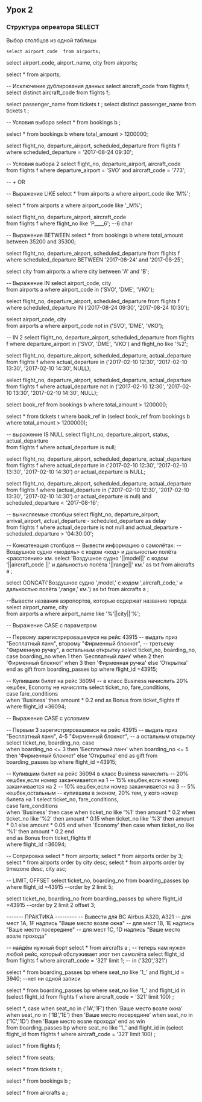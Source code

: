 ## Урок 2 ##
### Структура опреатора SELECT ###


Выбор столбцов из одной таблицы

` select airport_code  from airports; `

select airport_code, airport_name, city  from airports;

select * from airports;

-- Исключение дублирования данных
select aircraft_code from flights f;
select distinct aircraft_code from flights f;

select passenger_name  from tickets t ;
select distinct passenger_name  from tickets t ;

-- Условия выбора
select * from bookings b ;

select * from bookings b 
where total_amount > 1200000;

select flight_no, departure_airport, scheduled_departure 
from flights f 
where scheduled_departure = '2017-08-24 09:30';

-- Условия выбора 2
select flight_no, departure_airport, aircraft_code  
from flights f 
where departure_airport = 'SVO' and aircraft_code = '773';

-- + OR

-- Выражение LIKE
select * from airports a 
where airport_code like 'M%';

select * from airports a 
where airport_code like '_M%';

select flight_no, departure_airport, aircraft_code  
from flights f 
where flight_no like 'P____6'; --6 char

-- Выражение BETWEEN
select * from bookings b 
where total_amount between 35200 and 35300;

select flight_no, departure_airport, scheduled_departure 
from flights f 
where scheduled_departure BETWEEN '2017-08-24' and '2017-08-25';

select city  from airports a where city between 'А' and 'В';

-- Выражение IN
select airport_code, city  
from airports a 
where airport_code in ('SVO', 'DME', 'VKO');

select flight_no, departure_airport, scheduled_departure 
from flights f 
where scheduled_departure IN ('2017-08-24 09:30',  '2017-08-24 10:30');

select airport_code, city  
from airports a 
where airport_code not in ('SVO', 'DME', 'VKO');

-- IN 2
select flight_no, departure_airport, scheduled_departure 
from flights f 
where departure_airport in ('SVO', 'DME', 'VKO')
  and flight_no like '%2';

select flight_no, departure_airport, scheduled_departure, actual_departure  
from flights f 
where actual_departure  in ('2017-02-10 12:30', '2017-02-10 13:30', '2017-02-10 14:30', NULL);

select flight_no, departure_airport, scheduled_departure, actual_departure  
from flights f 
where actual_departure  not in ('2017-02-10 12:30', '2017-02-10 13:30', '2017-02-10 14:30', NULL);

select book_ref from bookings b 
where total_amount > 1200000;

select * from tickets t 
where book_ref in 
 (select book_ref from bookings b 
  where total_amount > 1200000);
  
-- выражение IS NULL
select flight_no, departure_airport, status, actual_departure  
from flights f 
where actual_departure is null;

select flight_no, departure_airport, scheduled_departure, actual_departure  
from flights f 
where actual_departure  in ('2017-02-10 12:30', '2017-02-10 13:30', '2017-02-10 14:30')
  or actual_departure is NULL;

select flight_no, departure_airport, scheduled_departure, actual_departure  
from flights f 
where (actual_departure  in ('2017-02-10 12:30', '2017-02-10 13:30', '2017-02-10 14:30')
  or actual_departure is null)
  and scheduled_departure < '2017-08-16';
  
-- вычисляемые столбцы
select flight_no, departure_airport, arrival_airport, actual_departure - scheduled_departure as delay   
from flights f 
where actual_departure is not null
 and actual_departure - scheduled_departure > '04:30:00';

-- Конкатенация столбцов
-- Вывести информацию о самолётах:
-- Воздушное судно <модель> с кодом <код> и дальностью полёта <расстояние> км.
select 'Воздушное судно '||model||' с кодом '||aircraft_code ||' и дальностью полёта '||range||' км.' as txt
from aircrafts a ;

select CONCAT('Воздушное судно ',model,' с кодом ',aircraft_code,' и дальностью полёта ',range,' км.') as txt
from aircrafts a ;

--Вывести названия аэропортов, которые содержат название города
select airport_name, city  
from airports a 
where airport_name like '%'||city||'%';
 
-- Выражение CASE с параметром

-- Первому зарегистрировашемуся на рейс 43915 
-- выдать приз "Бесплатный ланч", второму "Фирменный блокнот",
-- третьему "Фирменную ручку", а остальным открытку
select ticket_no, boarding_no, 
  case boarding_no 
    when 1 then 'Бесплатный ланч'
    when 2 then 'Фирменный блокнот'
    when 3 then 'Фирменная ручка'
    else 'Открытка'
   end as gift
from boarding_passes bp 
where flight_id =43915;

-- Купившим билет на рейс 36094 
-- в класс Business начислить 20% кешбек, Economy не начислять
select ticket_no, fare_conditions,  
  case fare_conditions  
    when 'Business' then amount * 0.2
   end as Bonus
from ticket_flights tf  
where flight_id =36094;


-- Выражение CASE с условием

-- Первым 3 зарегистрировашемся на рейс 43915 
-- выдать приз "Бесплатный ланч", 4-5 "Фирменный блокнот",
-- а остальным открытку
select ticket_no, boarding_no, 
  case  
    when boarding_no <= 3 then 'Бесплатный ланч'
    when boarding_no <= 5 then 'Фирменный блокнот'
    else 'Открытка'
   end as gift
from boarding_passes bp 
where flight_id =43915;


-- Купившим билет на рейс 36094 в класс Business начислить 
-- 20% кешбек,если номер заканчивается на 1
-- 15% кешбек,если номер заканчивается на 2
-- 10% кешбек,если номер заканчивается на 3
-- 5% кешбек,остальным
-- купившим в эконом, 20% тем, у кого номер билета на 1
select ticket_no, fare_conditions,  
  case fare_conditions  
    when 'Business' then 
       case 
	      when ticket_no like '%1' then amount * 0.2
	      when ticket_no like '%2' then amount * 0.15
	      when ticket_no like '%3' then amount * 0.1
	      else amount * 0.05
       end
    when 'Economy' then 
       case 
	      when ticket_no like '%1' then amount * 0.2
	   end   
   end as Bonus
from ticket_flights tf  
where flight_id =36094;


-- Сотрировка
select * from airports;
select * from airports order by 3;
select * from airports order by city desc;
select * from airports order by timezone desc, city asc;

-- LIMIT, OFFSET
select ticket_no, boarding_no
from boarding_passes bp 
where flight_id =43915
--order by 2
limit 5;

select ticket_no, boarding_no
from boarding_passes bp 
where flight_id =43915
--order by 2
limit 2
offset 3;


------- ПРАКТИКА ---------
-- Вывести для ВС Airbus A320, A321 
-- для мест 1A, 1F надпись "Ваше место возле окна"
-- для мест 1B, 1E надпись "Ваше место посередине"
-- для мест 1С, 1D надпись "Ваше место возле прохода"

-- найдём нужный борт
select * from aircrafts a ; 
-- теперь нам нужен любой рейс, который обслуживает этот тип самолёта
select flight_id  from flights f where aircraft_code = '321'
limit 1; -- in ('320','321')

select * from boarding_passes bp 
where seat_no like '1_'
 and flight_id = 3940; --нет ни одной записи
 
select * from boarding_passes bp 
where seat_no like '1_'
 and flight_id in (select flight_id  from flights f where aircraft_code = '321' limit 100) ; 

select *, 
  case 
  	when seat_no in ('1A','1F') then 'Ваше место возле окна'
  	when seat_no in ('1B','1E') then 'Ваше место посередине'
  	when seat_no in ('1C','1D') then 'Ваше место возле прохода'
  end as win	
from boarding_passes bp 
where seat_no like '1_'
 and flight_id in (select flight_id  from flights f where aircraft_code = '321' limit 100) ; 


 select * from flights f;

select * from seats;

select * from tickets t ;

select * from bookings b ;

select * from aircrafts a ;

